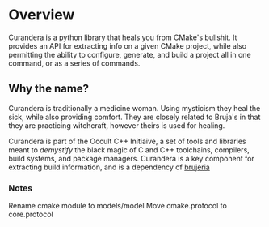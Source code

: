 # Overview

<!--![TRAVIS] ![APPVEYOR] ![CODECOV] -->

Curandera is a python library that heals you from CMake's bullshit. It provides
an API for extracting info on a given CMake project, while also permitting the
ability to configure, generate, and build a project all in one command, or as
a series of commands.

## Why the name?

Curandera is traditionally a medicine woman. Using mysticism they heal the sick,
while also providing comfort. They are closely related to Bruja's in that they
are practicing witchcraft, however theirs is used for healing.

Curandera is part of the Occult C++ Initiaive, a set of tools and libraries
meant to *demystify* the black magic of C and C++ toolchains, compilers, build
systems, and package managers. Curandera is a key component for extracting
build information, and is a dependency of [brujeria]

[brujeria]: https://github.com/slurps-mad-rips/brujeria


### Notes

Rename cmake module to models/model
Move cmake.protocol to core.protocol
